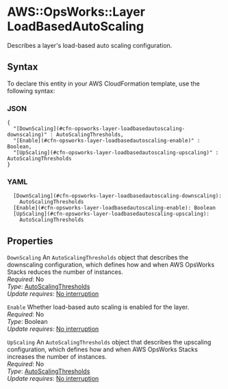 # AWS::OpsWorks::Layer LoadBasedAutoScaling<a name="aws-properties-opsworks-layer-loadbasedautoscaling"></a>

Describes a layer's load\-based auto scaling configuration\.

## Syntax<a name="aws-properties-opsworks-layer-loadbasedautoscaling-syntax"></a>

To declare this entity in your AWS CloudFormation template, use the following syntax:

### JSON<a name="aws-properties-opsworks-layer-loadbasedautoscaling-syntax.json"></a>

```
{
  "[DownScaling](#cfn-opsworks-layer-loadbasedautoscaling-downscaling)" : AutoScalingThresholds,
  "[Enable](#cfn-opsworks-layer-loadbasedautoscaling-enable)" : Boolean,
  "[UpScaling](#cfn-opsworks-layer-loadbasedautoscaling-upscaling)" : AutoScalingThresholds
}
```

### YAML<a name="aws-properties-opsworks-layer-loadbasedautoscaling-syntax.yaml"></a>

```
  [DownScaling](#cfn-opsworks-layer-loadbasedautoscaling-downscaling):
    AutoScalingThresholds
  [Enable](#cfn-opsworks-layer-loadbasedautoscaling-enable): Boolean
  [UpScaling](#cfn-opsworks-layer-loadbasedautoscaling-upscaling):
    AutoScalingThresholds
```

## Properties<a name="aws-properties-opsworks-layer-loadbasedautoscaling-properties"></a>

`DownScaling` <a name="cfn-opsworks-layer-loadbasedautoscaling-downscaling"></a>
An `AutoScalingThresholds` object that describes the downscaling configuration, which defines how and when AWS OpsWorks Stacks reduces the number of instances\.  
_Required_: No  
_Type_: [AutoScalingThresholds](aws-properties-opsworks-layer-loadbasedautoscaling-autoscalingthresholds.md)  
_Update requires_: [No interruption](https://docs.aws.amazon.com/AWSCloudFormation/latest/UserGuide/using-cfn-updating-stacks-update-behaviors.html#update-no-interrupt)

`Enable` <a name="cfn-opsworks-layer-loadbasedautoscaling-enable"></a>
Whether load\-based auto scaling is enabled for the layer\.  
_Required_: No  
_Type_: Boolean  
_Update requires_: [No interruption](https://docs.aws.amazon.com/AWSCloudFormation/latest/UserGuide/using-cfn-updating-stacks-update-behaviors.html#update-no-interrupt)

`UpScaling` <a name="cfn-opsworks-layer-loadbasedautoscaling-upscaling"></a>
An `AutoScalingThresholds` object that describes the upscaling configuration, which defines how and when AWS OpsWorks Stacks increases the number of instances\.  
_Required_: No  
_Type_: [AutoScalingThresholds](aws-properties-opsworks-layer-loadbasedautoscaling-autoscalingthresholds.md)  
_Update requires_: [No interruption](https://docs.aws.amazon.com/AWSCloudFormation/latest/UserGuide/using-cfn-updating-stacks-update-behaviors.html#update-no-interrupt)
